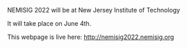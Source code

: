 NEMISIG 2022 will be at New Jersey Institute of Technology

It will take place on June 4th.

This webpage is live here: http://nemisig2022.nemisig.org
